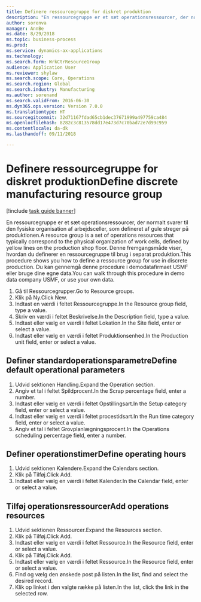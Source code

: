 ```yaml
--- 
title: Definere ressourcegruppe for diskret produktion
description: "En ressourcegruppe er et sæt operationsressourcer, der normalt svarer til den fysiske organisation af arbejdsceller, som defineret af gule streger på produktionen."
author: sorenva
manager: AnnBe
ms.date: 8/29/2018
ms.topic: business-process
ms.prod: 
ms.service: dynamics-ax-applications
ms.technology: 
ms.search.form: WrkCtrResourceGroup
audience: Application User
ms.reviewer: shylaw
ms.search.scope: Core, Operations
ms.search.region: Global
ms.search.industry: Manufacturing
ms.author: sorenand
ms.search.validFrom: 2016-06-30
ms.dyn365.ops.version: Version 7.0.0
ms.translationtype: HT
ms.sourcegitcommit: 32d71167fdad65cb1dec37671999a497759ca484
ms.openlocfilehash: 8282c3c813578dd17e473d7c70bad72e7d99c959
ms.contentlocale: da-dk
ms.lasthandoff: 09/11/2018

---
```

# <a name="define-discrete-manufacturing-resource-group"></a><span data-ttu-id="700d3-103">Definere ressourcegruppe for diskret produktion</span><span class="sxs-lookup"><span data-stu-id="700d3-103">Define discrete manufacturing resource group</span></span>

[!include [task guide banner](../../includes/task-guide-banner.md)]

<span data-ttu-id="700d3-104">En ressourcegruppe er et sæt operationsressourcer, der normalt svarer til den fysiske organisation af arbejdsceller, som defineret af gule streger på produktionen.</span><span class="sxs-lookup"><span data-stu-id="700d3-104">A resource group is a set of operations resources that typically correspond to the physical organization of work cells, defined by yellow lines on the production shop floor.</span></span> <span data-ttu-id="700d3-105">Denne fremgangsmåde viser, hvordan du definerer en ressourcegruppe til brug i separat produktion.</span><span class="sxs-lookup"><span data-stu-id="700d3-105">This procedure shows you how to define a ressource group for use in discrete production.</span></span> <span data-ttu-id="700d3-106">Du kan gennemgå denne procedure i demodatafirmaet USMF eller bruge dine egne data.</span><span class="sxs-lookup"><span data-stu-id="700d3-106">You can walk through this procedure in demo data company USMF, or use your own data.</span></span>

1. <span data-ttu-id="700d3-107">Gå til Ressourcegrupper.</span><span class="sxs-lookup"><span data-stu-id="700d3-107">Go to Resource groups.</span></span>
2. <span data-ttu-id="700d3-108">Klik på Ny.</span><span class="sxs-lookup"><span data-stu-id="700d3-108">Click New.</span></span>
3. <span data-ttu-id="700d3-109">Indtast en værdi i feltet Ressourcegruppe.</span><span class="sxs-lookup"><span data-stu-id="700d3-109">In the Resource group field, type a value.</span></span>
4. <span data-ttu-id="700d3-110">Skriv en værdi i feltet Beskrivelse.</span><span class="sxs-lookup"><span data-stu-id="700d3-110">In the Description field, type a value.</span></span>
5. <span data-ttu-id="700d3-111">Indtast eller vælg en værdi i feltet Lokation.</span><span class="sxs-lookup"><span data-stu-id="700d3-111">In the Site field, enter or select a value.</span></span>
6. <span data-ttu-id="700d3-112">Indtast eller vælg en værdi i feltet Produktionsenhed.</span><span class="sxs-lookup"><span data-stu-id="700d3-112">In the Production unit field, enter or select a value.</span></span>

## <a name="define-default-operational-parameters"></a><span data-ttu-id="700d3-113">Definer standardoperationsparametre</span><span class="sxs-lookup"><span data-stu-id="700d3-113">Define default operational parameters</span></span>
1. <span data-ttu-id="700d3-114">Udvid sektionen Handling.</span><span class="sxs-lookup"><span data-stu-id="700d3-114">Expand the Operation section.</span></span>
2. <span data-ttu-id="700d3-115">Angiv et tal i feltet Spildprocent.</span><span class="sxs-lookup"><span data-stu-id="700d3-115">In the Scrap percentage field, enter a number.</span></span>
3. <span data-ttu-id="700d3-116">Indtast eller vælg en værdi i feltet Opstillingsart.</span><span class="sxs-lookup"><span data-stu-id="700d3-116">In the Setup category field, enter or select a value.</span></span>
4. <span data-ttu-id="700d3-117">Indtast eller vælg en værdi i feltet procestidsart.</span><span class="sxs-lookup"><span data-stu-id="700d3-117">In the Run time category field, enter or select a value.</span></span>
5. <span data-ttu-id="700d3-118">Angiv et tal i feltet Grovplanlægningsprocent.</span><span class="sxs-lookup"><span data-stu-id="700d3-118">In the Operations scheduling percentage field, enter a number.</span></span>

## <a name="define-operating-hours"></a><span data-ttu-id="700d3-119">Definer operationstimer</span><span class="sxs-lookup"><span data-stu-id="700d3-119">Define operating hours</span></span>
1. <span data-ttu-id="700d3-120">Udvid sektionen Kalendere.</span><span class="sxs-lookup"><span data-stu-id="700d3-120">Expand the Calendars section.</span></span>
2. <span data-ttu-id="700d3-121">Klik på Tilføj.</span><span class="sxs-lookup"><span data-stu-id="700d3-121">Click Add.</span></span>
3. <span data-ttu-id="700d3-122">Indtast eller vælg en værdi i feltet Kalender.</span><span class="sxs-lookup"><span data-stu-id="700d3-122">In the Calendar field, enter or select a value.</span></span>

## <a name="add-operations-resources"></a><span data-ttu-id="700d3-123">Tilføj operationsressourcer</span><span class="sxs-lookup"><span data-stu-id="700d3-123">Add operations resources</span></span>
1. <span data-ttu-id="700d3-124">Udvid sektionen Ressourcer.</span><span class="sxs-lookup"><span data-stu-id="700d3-124">Expand the Resources section.</span></span>
2. <span data-ttu-id="700d3-125">Klik på Tilføj.</span><span class="sxs-lookup"><span data-stu-id="700d3-125">Click Add.</span></span>
3. <span data-ttu-id="700d3-126">Indtast eller vælg en værdi i feltet Ressource.</span><span class="sxs-lookup"><span data-stu-id="700d3-126">In the Resource field, enter or select a value.</span></span>
4. <span data-ttu-id="700d3-127">Klik på Tilføj.</span><span class="sxs-lookup"><span data-stu-id="700d3-127">Click Add.</span></span>
5. <span data-ttu-id="700d3-128">Indtast eller vælg en værdi i feltet Ressource.</span><span class="sxs-lookup"><span data-stu-id="700d3-128">In the Resource field, enter or select a value.</span></span>
6. <span data-ttu-id="700d3-129">Find og vælg den ønskede post på listen.</span><span class="sxs-lookup"><span data-stu-id="700d3-129">In the list, find and select the desired record.</span></span>
7. <span data-ttu-id="700d3-130">Klik op linket i den valgte række på listen.</span><span class="sxs-lookup"><span data-stu-id="700d3-130">In the list, click the link in the selected row.</span></span>


